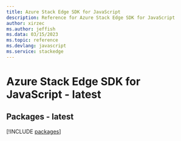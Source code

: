 ```yaml
---
title: Azure Stack Edge SDK for JavaScript
description: Reference for Azure Stack Edge SDK for JavaScript
author: xirzec
ms.author: jeffish
ms.data: 03/15/2023
ms.topic: reference
ms.devlang: javascript
ms.service: stackedge
---
```

# Azure Stack Edge SDK for JavaScript - latest
## Packages - latest
[!INCLUDE [packages](stack-edge-index.md)]